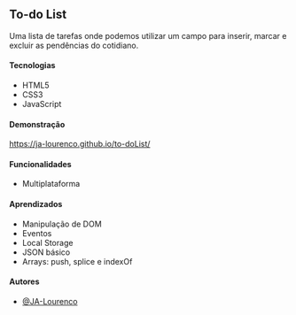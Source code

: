 ## To-do List

Uma lista de tarefas onde podemos utilizar um campo para inserir, marcar e 
excluir as pendências do cotidiano.

#### Tecnologias

- HTML5
- CSS3
- JavaScript

#### Demonstração

https://ja-lourenco.github.io/to-doList/

#### Funcionalidades

- Multiplataforma

#### Aprendizados

- Manipulação de DOM
- Eventos
- Local Storage
- JSON básico
- Arrays: push, splice e indexOf

#### Autores

- [@JA-Lourenco](https://github.com/JA-Lourenco)

